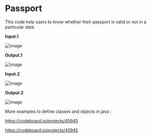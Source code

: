 # Passport

This code help users to know whether their passport is valid or not in a particular date.

**Input.1**

![image](https://user-images.githubusercontent.com/45789780/54863053-8b91be00-4d69-11e9-8cf8-54906947edf2.png)

**Output.1**

![image](https://user-images.githubusercontent.com/45789780/54863160-55edd480-4d6b-11e9-92fb-5b66601d9b0c.png)

**Input.2**

![image](https://user-images.githubusercontent.com/45789780/54863309-07413a00-4d6d-11e9-935e-904ebba6bacd.png)

**Output.2**

![image](https://user-images.githubusercontent.com/45789780/54863323-3a83c900-4d6d-11e9-8ee3-c0bf2c5561d5.png)

More examples to define classes and objects in java :

https://codeboard.io/projects/45945

https://codeboard.io/projects/45945
